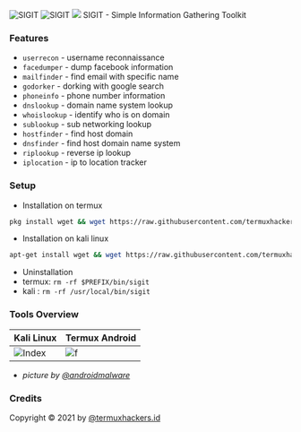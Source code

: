 <img title="SIGIT" src="https://img.shields.io/badge/CODENAME%20-SIGIT-SCRIPT?colorA=grey&colorB=green&style=for-the-badge"> <img title="SIGIT" src="https://img.shields.io/badge/VERSION%20-1.0-SCRIPT?colorA=grey&colorB=green&style=for-the-badge"> 
<img src="https://raw.githubusercontent.com/termuxhackers-id/SIGIT/main/src/Screenshot_2021-04-26_01-22-35.jpeg">
SIGIT - Simple Information Gathering Toolkit

### Features
- ```userrecon```    - username reconnaissance
- ```facedumper```   - dump facebook information
- ```mailfinder``` - find email with specific name
- ```godorker``` - dorking with google search
- ```phoneinfo``` - phone number information
- ```dnslookup``` - domain name system lookup
- ```whoislookup``` - identify who is on domain
- ```sublookup``` - sub networking lookup
- ```hostfinder``` - find host domain
- ```dnsfinder``` - find host domain name system
- ```riplookup``` - reverse ip lookup
- ```iplocation``` - ip to location tracker

### Setup
- Installation on termux
```bash
pkg install wget && wget https://raw.githubusercontent.com/termuxhackers-id/SIGIT/main/install.sh && bash install.sh
```
- Installation on kali linux
```bash
apt-get install wget && wget https://raw.githubusercontent.com/termuxhackers-id/SIGIT/main/installkali.sh && bash installkali.sh
```
- Uninstallation
- termux: ```rm -rf $PREFIX/bin/sigit```
- kali  : ```rm -rf /usr/local/bin/sigit```

### Tools Overview
| Kali Linux | Termux Android	|
| ------------  | ------------ |
|![Index](https://raw.githubusercontent.com/termuxhackers-id/SIGIT/main/src/1.jpg)|![f](https://raw.githubusercontent.com/termuxhackers-id/SIGIT/main/src/2.jpg)|

- <i>picture by [@androidmalware](https://instagram.com/androidmalware)</i>
### Credits
Copyright © 2021 by <a href="https://facebook.com/termuxhackers.id">@termuxhackers.id</a>

